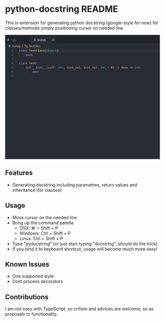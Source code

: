 # python-docstring README

This is extension for generating python docstring (google-style for now) for classes/methods simply positioning cursor on needed line.

![feature X](./pydocstring.gif)

## Features

 - Generating docstring including parametres, return values and inheritance (for classes)

## Usage
 - Move cursor on the needed line
 - Bring up the command palette 
   - OSX: &#8984; + Shift + P
   - Windows: Ctrl + Shift + P
   - Linux: Ctrl + Shift + P
- Type "pydocstring" (or just start typing "docstring", should do the trick)
- If you bind it to keyboard shortcut, usage will become much more easy!

## Known Issues

- One supported style
- Dont process decorators

## Contributions

I am not easy with TypeScript, so critism and advices are welcome, so as proposals to functionality.
